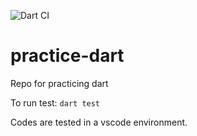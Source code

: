 ![Dart CI](https://github.com/deanagan/practice-dart/workflows/Dart%20CI/badge.svg)
# practice-dart
Repo for practicing dart


To run test:
`dart test`

Codes are tested in a vscode environment.
